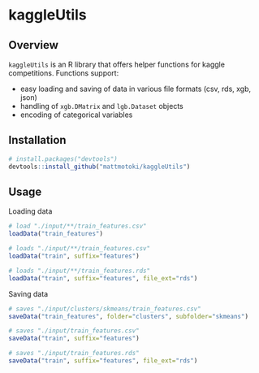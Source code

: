 kaggleUtils
============

Overview
--------
`kaggleUtils` is an R library that offers helper functions for kaggle competitions. Functions support:
- easy loading and saving of data in various file formats (csv, rds, xgb, json)
- handling of `xgb.DMatrix` and `lgb.Dataset` objects
- encoding of categorical variables


Installation
------------

``` r
# install.packages("devtools")
devtools::install_github("mattmotoki/kaggleUtils")
```

Usage
-----

Loading data
``` r
# load "./input/**/train_features.csv"
loadData("train_features")

# loads "./input/**/train_features.csv"
loadData("train", suffix="features")

# loads "./input/**/train_features.rds"
loadData("train", suffix="features", file_ext="rds")
```

Saving data
``` r
# saves "./input/clusters/skmeans/train_features.csv"
saveData("train_features", folder="clusters", subfolder="skmeans")

# saves "./input/train_features.csv"
saveData("train", suffix="features")

# saves "./input/train_features.rds"
saveData("train", suffix="features", file_ext="rds")
```

